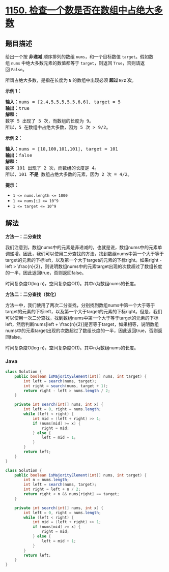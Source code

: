 # [1150. 检查一个数是否在数组中占绝大多数](https://leetcode.cn/problems/check-if-a-number-is-majority-element-in-a-sorted-array)

## 题目描述

<p>给出一个按 <strong>非递减</strong> 顺序排列的数组 <code>nums</code>，和一个目标数值 <code>target</code>。假如数组 <code>nums</code> 中绝大多数元素的数值都等于 <code>target</code>，则返回 <code>True</code>，否则请返回 <code>False</code>。</p>

<p>所谓占绝大多数，是指在长度为 <code>N</code> 的数组中出现必须<strong> 超过 <code>N/2</code></strong> <strong>次</strong>。</p>



<p><strong>示例 1：</strong></p>

<pre>
<strong>输入：</strong>nums = [2,4,5,5,5,5,5,6,6], target = 5
<strong>输出：</strong>true
<strong>解释：</strong>
数字 5 出现了 5 次，而数组的长度为 9。
所以，5 在数组中占绝大多数，因为 5 次 > 9/2。
</pre>

<p><strong>示例 2：</strong></p>

<pre>
<strong>输入：</strong>nums = [10,100,101,101], target = 101
<strong>输出：</strong>false
<strong>解释：</strong>
数字 101 出现了 2 次，而数组的长度是 4。
所以，101 <strong>不是 </strong>数组占绝大多数的元素，因为 2 次 = 4/2。
</pre>



<p><strong>提示：</strong></p>

<ul>
	<li><code>1 <= nums.length <= 1000</code></li>
	<li><code>1 <= nums[i] <= 10^9</code></li>
	<li><code>1 <= target <= 10^9</code></li>
</ul>

## 解法

**方法一：二分查找**

我们注意到，数组nums中的元素是非递减的，也就是说，数组nums中的元素单调递增。因此，我们可以使用二分查找的方法，找到数组nums中第一个大于等于target的元素的下标left，以及第一个大于target的元素的下标right。如果right - left > \frac{n}{2}，则说明数组nums中的元素target出现的次数超过了数组长度的一半，因此返回true，否则返回false。

时间复杂度O(log n)，空间复杂度O(1)。其中n为数组nums的长度。

**方法二：二分查找（优化）**

方法一中，我们使用了两次二分查找，分别找到数组nums中第一个大于等于target的元素的下标left，以及第一个大于target的元素的下标right。但是，我们可以使用一次二分查找，找到数组nums中第一个大于等于target的元素的下标left，然后判断nums[left + \frac{n}{2}]是否等于target，如果相等，说明数组nums中的元素target出现的次数超过了数组长度的一半，因此返回true，否则返回false。

时间复杂度O(log n)，空间复杂度O(1)。其中n为数组nums的长度。

### **Java**

```java
class Solution {
    public boolean isMajorityElement(int[] nums, int target) {
        int left = search(nums, target);
        int right = search(nums, target + 1);
        return right - left > nums.length / 2;
    }

    private int search(int[] nums, int x) {
        int left = 0, right = nums.length;
        while (left < right) {
            int mid = (left + right) >> 1;
            if (nums[mid] >= x) {
                right = mid;
            } else {
                left = mid + 1;
            }
        }
        return left;
    }
}
```

```java
class Solution {
    public boolean isMajorityElement(int[] nums, int target) {
        int n = nums.length;
        int left = search(nums, target);
        int right = left + n / 2;
        return right < n && nums[right] == target;
    }

    private int search(int[] nums, int x) {
        int left = 0, right = nums.length;
        while (left < right) {
            int mid = (left + right) >> 1;
            if (nums[mid] >= x) {
                right = mid;
            } else {
                left = mid + 1;
            }
        }
        return left;
    }
}
```
